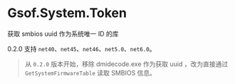﻿# Gsof.System.Token
获取 smbios uuid 作为系统唯一 ID 的库

0.2.0 支持 `net40`、`net45`、`net46`、`net5.0`、`net6.0`。

> 从 `0.2.0` 版本开始，移除 dmidecode.exe 作为获取 uuid ，改为直接通过 `GetSystemFirmwareTable` 读取 SMBIOS 信息。
